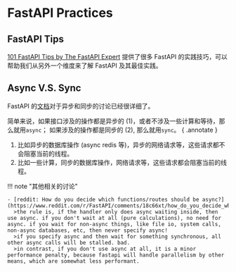 # FastAPI Practices

## FastAPI Tips
[101 FastAPI Tips by The FastAPI Expert](https://github.com/Kludex/fastapi-tips)
提供了很多 FastAPI 的实践技巧，可以帮助我们从另外一个维度来了解 FastAPI 及其最佳实践。

## Async V.S. Sync
FastAPI 的[文档](https://fastapi.tiangolo.com/async)对于异步和同步的讨论已经很详细了。

简单来说，如果接口涉及的操作都是异步的 (1)，或者不涉及一些计算和等待，那么就用`async`；
如果涉及的操作都是同步的 (2), 那么就用`sync`。
{ .annotate }

1. 比如异步的数据库操作 (async redis 等)，异步的网络请求等，这些请求都不会阻塞当前的线程。
2. 比如一些计算，同步的数据库操作，网络请求等，这些请求都会阻塞当前的线程。


!!! note "其他相关的讨论"

    - [reddit: How do you decide which functions/routes should be async?](https://www.reddit.com/r/FastAPI/comments/18c66xt/how_do_you_decide_which_functionsroutes_should_be/)
      >the rule is, if the handler only does async waiting inside, then use async. if you don't wait at all (pure calculations), no need for async. if you wait for non-async things, like file io, system calls, non-async databases, etc, then never specify async!
      >if you specify async and then wait for something synchronous, all other async calls will be stalled. bad.
      >in contrast, if you don't use async at all, it is a minor performance penalty, because fastapi will handle parallelism by other means, which are somewhat less performant.
